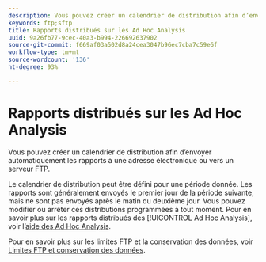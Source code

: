 ```yaml
---
description: Vous pouvez créer un calendrier de distribution afin d’envoyer automatiquement les rapports à une adresse électronique ou vers un serveur FTP.
keywords: ftp;sftp
title: Rapports distribués sur les Ad Hoc Analysis
uuid: 9a26fb77-9cec-40a3-b994-226692637902
source-git-commit: f669af03a502d8a24cea3047b96ec7cba7c59e6f
workflow-type: tm+mt
source-wordcount: '136'
ht-degree: 93%

---
```



# Rapports distribués sur les Ad Hoc Analysis

Vous pouvez créer un calendrier de distribution afin d’envoyer automatiquement les rapports à une adresse électronique ou vers un serveur FTP.

Le calendrier de distribution peut être défini pour une période donnée. Les rapports sont généralement envoyés le premier jour de la période suivante, mais ne sont pas envoyés après le matin du deuxième jour. Vous pouvez modifier ou arrêter ces distributions programmées à tout moment. Pour en savoir plus sur les rapports distribués des [!UICONTROL Ad Hoc Analysis], voir l’[aide des Ad Hoc Analysis](https://experienceleague.adobe.com/docs/analytics/analyze/ad-hoc-analysis/adhoc-home.html#Discover_Help).

Pour en savoir plus sur les limites FTP et la conservation des données, voir [Limites FTP et conservation des données](/help/export/ftp-and-sftp/ftp-limits.md).
